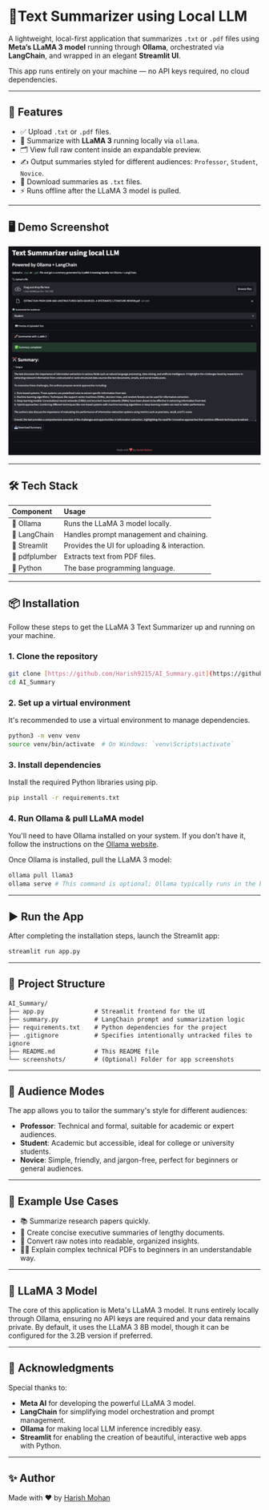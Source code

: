 
# 📄Text Summarizer using Local LLM

A lightweight, local-first application that summarizes `.txt` or `.pdf` files using **Meta’s LLaMA 3 model** running through **Ollama**, orchestrated via **LangChain**, and wrapped in an elegant **Streamlit UI**.

This app runs entirely on your machine — no API keys required, no cloud dependencies.

---

## 🚀 Features

-   ✅ Upload `.txt` or `.pdf` files.
-   🧠 Summarize with **LLaMA 3** running locally via `ollama`.
-   🗂️ View full raw content inside an expandable preview.
-   ✍️ Output summaries styled for different audiences: `Professor`, `Student`, `Novice`.
-   💾 Download summaries as `.txt` files.
-   ⚡ Runs offline after the LLaMA 3 model is pulled.

---

## 🖥️ Demo Screenshot

![App Screenshot](./screenshots/app_demo.jpg)

---

## 🛠️ Tech Stack

| Component    | Usage                                  |
| :----------- | :------------------------------------- |
| 🦙 Ollama     | Runs the LLaMA 3 model locally.        |
| 🧩 LangChain  | Handles prompt management and chaining. |
| 🧪 Streamlit  | Provides the UI for uploading & interaction. |
| 📄 pdfplumber | Extracts text from PDF files.          |
| 🐍 Python     | The base programming language.         |

---

## 📦 Installation

Follow these steps to get the LLaMA 3 Text Summarizer up and running on your machine.

### 1. Clone the repository

```bash
git clone [https://github.com/Harish9215/AI_Summary.git](https://github.com/Harish9215/AI_Summary.git)
cd AI_Summary
````

### 2\. Set up a virtual environment

It's recommended to use a virtual environment to manage dependencies.

```bash
python3 -m venv venv
source venv/bin/activate  # On Windows: `venv\Scripts\activate`
```

### 3\. Install dependencies

Install the required Python libraries using pip.

```bash
pip install -r requirements.txt
```

### 4\. Run Ollama & pull LLaMA model

You'll need to have Ollama installed on your system. If you don't have it, follow the instructions on the [Ollama website](https://ollama.com/download).

Once Ollama is installed, pull the LLaMA 3 model:

```bash
ollama pull llama3
ollama serve # This command is optional; Ollama typically runs in the background.
```

-----

## ▶️ Run the App

After completing the installation steps, launch the Streamlit app:

```bash
streamlit run app.py
```

-----

## 📁 Project Structure

```
AI_Summary/
├── app.py              # Streamlit frontend for the UI
├── summary.py          # LangChain prompt and summarization logic
├── requirements.txt    # Python dependencies for the project
├── .gitignore          # Specifies intentionally untracked files to ignore
├── README.md           # This README file
└── screenshots/        # (Optional) Folder for app screenshots
```

-----

## 👤 Audience Modes

The app allows you to tailor the summary's style for different audiences:

  * **Professor**: Technical and formal, suitable for academic or expert audiences.
  * **Student**: Academic but accessible, ideal for college or university students.
  * **Novice**: Simple, friendly, and jargon-free, perfect for beginners or general audiences.

-----

## 📌 Example Use Cases

  * 📚 Summarize research papers quickly.
  * 📝 Create concise executive summaries of lengthy documents.
  * 📄 Convert raw notes into readable, organized insights.
  * 🧑‍🏫 Explain complex technical PDFs to beginners in an understandable way.

-----

## 🧠 LLaMA 3 Model

The core of this application is Meta's LLaMA 3 model. It runs entirely locally through Ollama, ensuring no API keys are required and your data remains private. By default, it uses the LLaMA 3 8B model, though it can be configured for the 3.2B version if preferred.

-----

## 🙌 Acknowledgments

Special thanks to:

  * **Meta AI** for developing the powerful LLaMA 3 model.
  * **LangChain** for simplifying model orchestration and prompt management.
  * **Ollama** for making local LLM inference incredibly easy.
  * **Streamlit** for enabling the creation of beautiful, interactive web apps with Python.

-----

## ✨ Author

Made with ❤️ by [Harish Mohan](https://www.google.com/search?q=https://github.com/Harish9215)

```
```